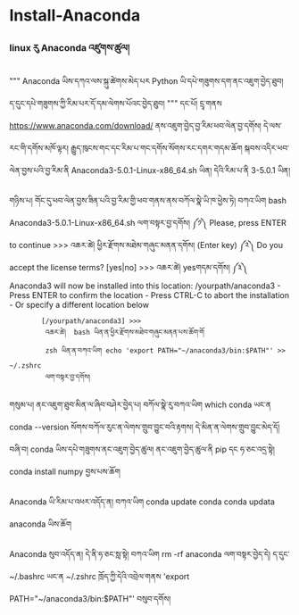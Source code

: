 # Install-Anaconda
### linux རུ Anaconda འཛུགས་ཚུལ།
"""
    Anaconda ཡིས་དཀའ་ལས་སྐུ་ཚེགས་མེད་པར Python ཡི་དཔེ་གཟུགས་དག་ནང་འཇུག་བྱེད་ཐུབ།
            ད་དུང་དཔེ་གཟུགས་ཀྱི་རིམ་པར་དོ་དམ་ལེགས་པོའང་བྱེད་ཐུབ།
"""
དང་པོ།  དྲྭ་གནས https://www.anaconda.com/download/ ནས་འཇུག་བྱེད་བྱ་རིམ་ཕབ་ལེན་བྱ་དགོས།
     དེ་ལས་རང་གི་དགོས་མཁོ་ལྟར། རྒྱུད་ཁུངས་གང་དང་རིམ་པ་གང་དགོས་སོགས་རང་དགར་གདམ་ཆོག
     སྐབས་འདིར་ཕབ་ལེན་བྱས་པའི་བྱ་རིམ་ནི Anaconda3-5.0.1-Linux-x86_64.sh ཡིན།
     དེའི་རིམ་པ་ནི  3-5.0.1 ཡིན།
     
གཉིས་པ། གོང་དུ་ཕབ་ལེན་བྱས་ཟིན་པའི་བྱ་རིམ་གྱི་ཕབ་གནས་ནས་བཀོལ་སྣེ་ཡི་ཁ་ཕྱེས་ཏེ། 
        བཀའ་ཡིག bash Anaconda3-5.0.1-Linux-x86_64.sh ལག་བསྟར་བྱ་དགོས།
        ༼༡༽  Please, press ENTER to continue >>>
             འཆར་ཚེ།  ཕྱིར་རྫོགས་མཐེམ་གཞུང་མནན་དགོས། (Enter key)
        ༼༢༽ Do you accept the license terms? [yes|no] >>>
            འཆར་ཚེ།     yesགདམ་དགོས།
        ༼༣༽ Anaconda3 will now be installed into this location:
            /yourpath/anaconda3
                - Press ENTER to confirm the location
                - Press CTRL-C to abort the installation
                - Or specify a different location below

            [/yourpath/anaconda3] >>> 
             འཆར་ཚེ།  bash ཡིན་ན་ཕྱིར་རྫོགས་མཐེབ་གཞུང་མནན་པས་ཆོག་གོ
             zsh ཡིན་ན་བཀའ་ཡིག echo 'export PATH="~/anaconda3/bin:$PATH"' >> ~/.zshrc 
             ལག་བསྟར་བྱ་དགོས། 
གསུམ་པ། ནང་འཇུག་ཐུབ་མིན་ལ་ཞིབ་བཤེར་བྱེད་པ། 
    བཀོལ་སྣེ་རུ་བཀའ་ཡིག which conda ཡང་ན conda --version སོགས་བཀོལ་རུང་ན་ལེགས་གྲུབ་བྱུང་བའི་རྟགས། དེ་མིན་ན་ལེགས་གྲུབ་བྱུང་མེད་དོ། 
བཞི་བ། conda ཡིས་དཔེ་གཟུགས་ནང་འཇུག་བྱེད་ཚུལ། 
    ནང་འཇུག་བྱེད་ཚུལ་ནི pip དང ཧ་ཅང་འདྲ་སྟེ། conda install numpy བྱས་པས་ཆོག


Anaconda ཡི་རིམ་པ་འཕར་འདོད་ན། 
    བཀའ་ཡིག 
        conda update conda
        conda updata anaconda  ཡིས་ཆོག
        
Anaconda སུབ་འདོད་ན།
    དེ་ནི་ཧ་ཅང་སླ་སྟེ། བཀའ་ཡིག rm -rf anaconda ལག་བསྟར་བྱེད་དེ། ད་དུང་ ~/.bashrc ཡང་ན ~/.zshrc ཁྲོད་ཀྱི་དེའི་འབྲེལ་གནས
    'export PATH="~/anaconda3/bin:$PATH"' བསུབ་དགོས། 
